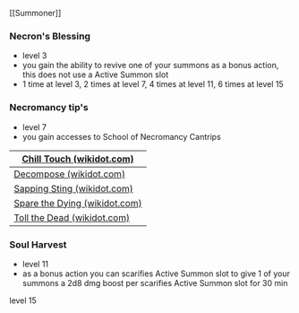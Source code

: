 [[Summoner]]


### Necron's Blessing 
- level 3
- you gain the ability to revive one of your summons as a bonus action, this does not use a Active Summon slot
- 1 time at level 3, 2 times at level 7, 4 times at level 11, 6 times at level 15

### Necromancy tip's
- level 7
- you gain accesses to School of Necromancy Cantrips

| [Chill Touch (wikidot.com)](https://dnd5e.wikidot.com/spell:chill-touch)             |
| ------------------------------------------------------------------------------------ |
| [Decompose (wikidot.com)](https://dnd5e.wikidot.com/spell:decompose)<br>             |
| [Sapping Sting (wikidot.com)](https://dnd5e.wikidot.com/spell:sapping-sting)<br>     |
| [Spare the Dying (wikidot.com)](https://dnd5e.wikidot.com/spell:spare-the-dying)<br> |
| [Toll the Dead (wikidot.com)](https://dnd5e.wikidot.com/spell:toll-the-dead)         |

### Soul Harvest
- level 11
- as a bonus action you can scarifies Active Summon slot to give 1 of your summons a 2d8 dmg boost per scarifies Active Summon slot for 30 min

level 15
